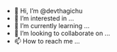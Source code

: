 - 👋 Hi, I’m @devthagichu
- 👀 I’m interested in ...
- 🌱 I’m currently learning ...
- 💞️ I’m looking to collaborate on ...
- 📫 How to reach me ...

<!---
devthagichu/devthagichu is a ✨ special ✨ repository because its `README.md` (this file) appears on your GitHub profile.
You can click the Preview link to take a look at your changes.
--->
